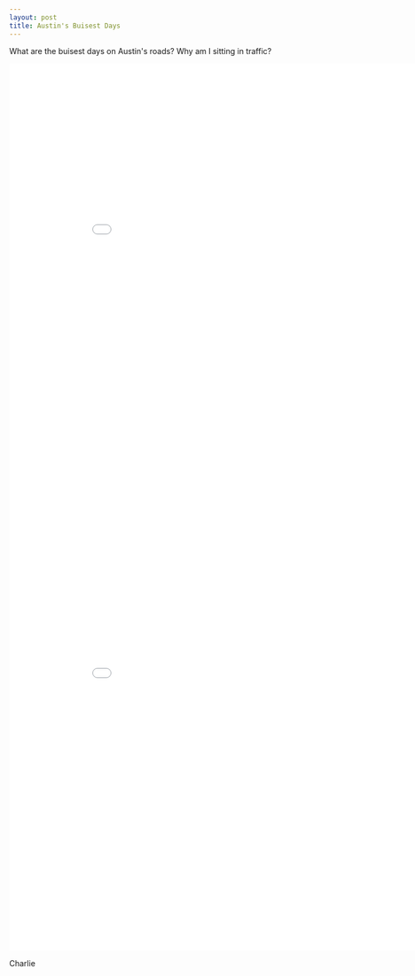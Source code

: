```yaml
---
layout: post
title: Austin's Buisest Days
---
```

What are the buisest days on Austin's roads? Why am I sitting in traffic?


<iframe width="900" height="800" frameborder="0" scrolling="no" src="//plot.ly/~charlie2343/11.embed"></iframe>
<iframe width="900" height="800" frameborder="0" scrolling="no" src="//plot.ly/~charlie2343/7.embed"></iframe>


Charlie

